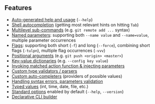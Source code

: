 ## Features
- [Auto-generated help and usage](https://cliglue.readthedocs.io/en/latest#auto-generated-help) (`--help`)
- [Shell autocompletion](https://cliglue.readthedocs.io/en/latest#auto-completion) (getting most relevant hints on hitting `Tab`)
- [Multilevel sub-commands](https://cliglue.readthedocs.io/en/latest#sub-commands) (e.g. `git remote add ...` syntax)
- [Named parameters](https://cliglue.readthedocs.io/en/latest#named-parameters): supporting both `--name value` and `--name=value`, multiple parameter occurrences
- [Flags](https://cliglue.readthedocs.io/en/latest#flags): supporting both short (`-f`) and long (`--force`), combining short flags (`-tulpn`), multiple flag occurrences (`-vvv`)
- [Positional arguments](https://cliglue.readthedocs.io/en/latest#positional-arguments) (e.g. `git push <origin> <master>`)
- [Key-value dictionaries](https://cliglue.readthedocs.io/en/latest#dictionaries) (e.g. `--config key value`)
- [Invoking matched action function & injecting parameters](https://cliglue.readthedocs.io/en/latest#injecting-parameters)
- [Custom type validators / parsers](https://cliglue.readthedocs.io/en/latest#custom-type-parsers)
- [Custom auto-completers](https://cliglue.readthedocs.io/en/latest#custom-completers) (providers of possible values)
- [Handling syntax errors, parameters validation](https://cliglue.readthedocs.io/en/latest#errors-handling)
- [Typed values](https://cliglue.readthedocs.io/en/latest#data-types) (int, time, date, file, etc.)
- [Standard options](https://cliglue.readthedocs.io/en/latest#clibuilder) enabled by default (`--help`, `--version`)
- [Declarative CLI builder](https://cliglue.readthedocs.io/en/latest#cli-rules-cheatsheet)

